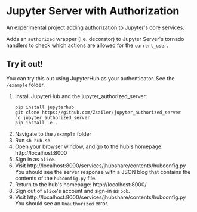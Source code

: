 # Jupyter Server with Authorization

An experimental project adding authorization to Jupyter's core services.

Adds an `authorized` wrapper (i.e. decorator) to Jupyter Server's tornado handlers to check which actions are allowed for the `current_user`.


## Try it out!

You can try this out using JupyterHub as your authenticator. See the `/example` folder. 

1. Install JupyterHub and the jupyter_authorized_server:
    ```
    pip install jupyterhub
    git clone https://github.com/Zsailer/jupyter_authorized_server
    cd jupyter_authorized_server
    pip install -e .
    ```
2. Navigate to the `/example` folder
3. Run `sh hub.sh`.
4. Open your browser window, and go to the hub's homepage: http://localhost:8000
5. Sign in as `alice`. 
6. Visit http://localhost:8000/services/jhubshare/contents/hubconfig.py
    You should see the server response with a JSON blog that contains the contents of the `hubconfig.py` file.
7. Return to the hub's homepage: http://localhost:8000/
8. Sign out of `alice`'s account and sign-in as `bob`.
9. Visit http://localhost:8000/services/jhubshare/contents/hubconfig.py
    You should see an `Unauthorized` error.
